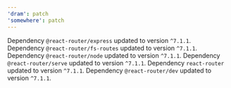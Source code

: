 ```yaml
---
'dram': patch
'somewhere': patch
---
```

Dependency `@react-router/express` updated to version `^7.1.1`. Dependency `@react-router/fs-routes` updated to version `^7.1.1`.
Dependency `@react-router/node` updated to version `^7.1.1`.
Dependency `@react-router/serve` updated to version `^7.1.1`.
Dependency `react-router` updated to version `^7.1.1`.
Dependency `@react-router/dev` updated to version `^7.1.1`.
